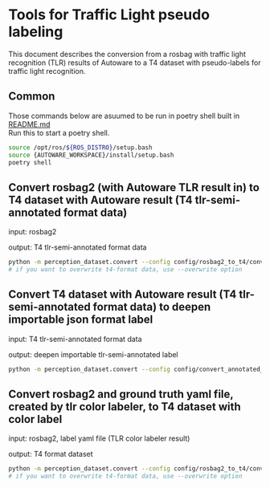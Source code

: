 # Tools for Traffic Light pseudo labeling

This document describes the conversion from a rosbag with traffic light recognition (TLR) results of Autoware to a T4 dataset with pseudo-labels for traffic light recognition.

## Common

Those commands below are asuumed to be run in poetry shell built in [README.md](../README.md)  
Run this to start a poetry shell.

```bash
source /opt/ros/${ROS_DISTRO}/setup.bash
source {AUTOWARE_WORKSPACE}/install/setup.bash
poetry shell
```

## Convert rosbag2 (with Autoware TLR result in) to T4 dataset with Autoware result (T4 tlr-semi-annotated format data)

input: rosbag2

output: T4 tlr-semi-annotated format data

```bash
python -m perception_dataset.convert --config config/rosbag2_to_t4/convert_rosbag2_to_annotated_t4_tlr.yaml
# if you want to overwrite t4-format data, use --overwrite option
```

## Convert T4 dataset with Autoware result (T4 tlr-semi-annotated format data) to deepen importable json format label

input: T4 tlr-semi-annotated format data

output: deepen importable tlr-semi-annotated label

```bash
python -m perception_dataset.convert --config config/convert_annotated_t4_tlr_to_deepen.yaml
```

## Convert rosbag2 and ground truth yaml file, created by tlr color labeler, to T4 dataset with color label

input: rosbag2, label yaml file (TLR color labeler result)

output: T4 format dataset

```bash
python -m perception_dataset.convert --config config/rosbag2_to_t4/convert_rosbag2_with_gt_to_annotated_t4_tlr.yaml
# if you want to overwrite t4-format data, use --overwrite option
```
